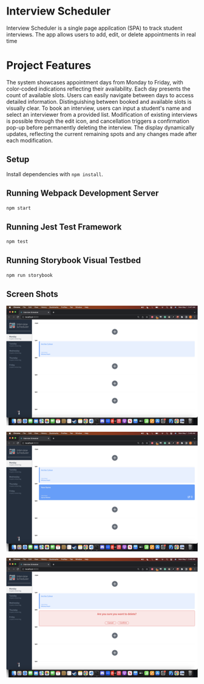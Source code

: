 # Interview Scheduler

Interview Scheduler is a single page appilcation (SPA) to track student interviews. The app allows users to add, edit, or delete appointments in real time

# Project Features


The system showcases appointment days from Monday to Friday, with color-coded indications reflecting their availability. Each day presents the count of available slots. Users can easily navigate between days to access detailed information. Distinguishing between booked and available slots is visually clear. To book an interview, users can input a student's name and select an interviewer from a provided list. Modification of existing interviews is possible through the edit icon, and cancellation triggers a confirmation pop-up before permanently deleting the interview. The display dynamically updates, reflecting the current remaining spots and any changes made after each modification.


## Setup

Install dependencies with `npm install`.

## Running Webpack Development Server

```sh
npm start
```

## Running Jest Test Framework

```sh
npm test
```

## Running Storybook Visual Testbed

```sh
npm run storybook

```

## Screen Shots

!["Landing Page"](https://github.com/RorySchof/scheduler_app/blob/master/docs/Landing%20Page.png?raw=true)

!["Adding a new appointment"](https://github.com/RorySchof/scheduler_app/blob/master/docs/Adding%20%20A%20New%20Appointment.png?raw=true)

!["Deleting and confirming"](https://github.com/RorySchof/scheduler_app/blob/master/docs/Deleting%20and%20Confirming.png?raw=true)





